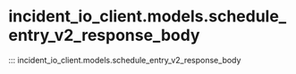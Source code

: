 # incident_io_client.models.schedule_entry_v2_response_body

::: incident_io_client.models.schedule_entry_v2_response_body
